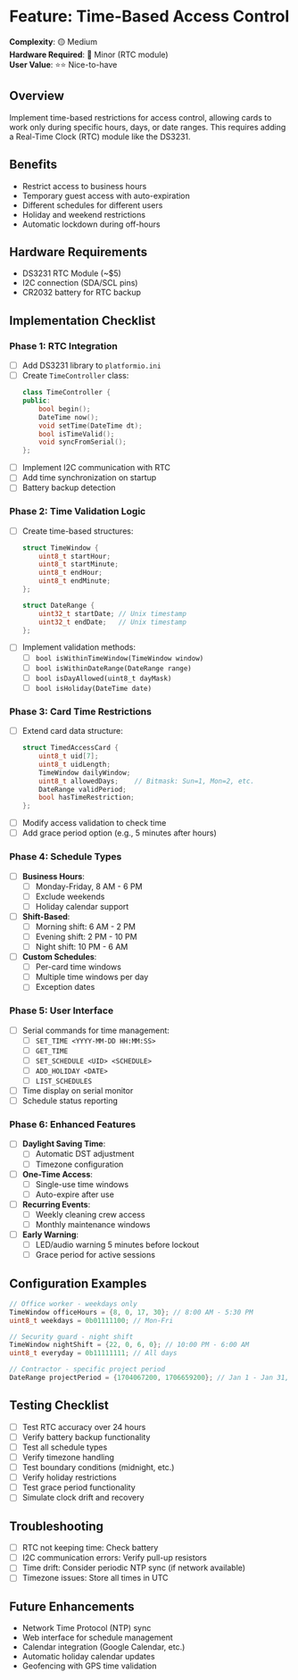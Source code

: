 # Feature: Time-Based Access Control

**Complexity**: 🟡 Medium  
**Hardware Required**: 🔧 Minor (RTC module)  
**User Value**: ⭐⭐ Nice-to-have

## Overview

Implement time-based restrictions for access control, allowing cards to work only during specific hours, days, or date ranges. This requires adding a Real-Time Clock (RTC) module like the DS3231.

## Benefits

- Restrict access to business hours
- Temporary guest access with auto-expiration
- Different schedules for different users
- Holiday and weekend restrictions
- Automatic lockdown during off-hours

## Hardware Requirements

- DS3231 RTC Module (~$5)
- I2C connection (SDA/SCL pins)
- CR2032 battery for RTC backup

## Implementation Checklist

### Phase 1: RTC Integration
- [ ] Add DS3231 library to `platformio.ini`
- [ ] Create `TimeController` class:
  ```cpp
  class TimeController {
  public:
      bool begin();
      DateTime now();
      void setTime(DateTime dt);
      bool isTimeValid();
      void syncFromSerial();
  };
  ```
- [ ] Implement I2C communication with RTC
- [ ] Add time synchronization on startup
- [ ] Battery backup detection

### Phase 2: Time Validation Logic
- [ ] Create time-based structures:
  ```cpp
  struct TimeWindow {
      uint8_t startHour;
      uint8_t startMinute;
      uint8_t endHour;
      uint8_t endMinute;
  };
  
  struct DateRange {
      uint32_t startDate; // Unix timestamp
      uint32_t endDate;   // Unix timestamp
  };
  ```
- [ ] Implement validation methods:
  - [ ] `bool isWithinTimeWindow(TimeWindow window)`
  - [ ] `bool isWithinDateRange(DateRange range)`
  - [ ] `bool isDayAllowed(uint8_t dayMask)`
  - [ ] `bool isHoliday(DateTime date)`

### Phase 3: Card Time Restrictions
- [ ] Extend card data structure:
  ```cpp
  struct TimedAccessCard {
      uint8_t uid[7];
      uint8_t uidLength;
      TimeWindow dailyWindow;
      uint8_t allowedDays;    // Bitmask: Sun=1, Mon=2, etc.
      DateRange validPeriod;
      bool hasTimeRestriction;
  };
  ```
- [ ] Modify access validation to check time
- [ ] Add grace period option (e.g., 5 minutes after hours)

### Phase 4: Schedule Types
- [ ] **Business Hours**:
  - [ ] Monday-Friday, 8 AM - 6 PM
  - [ ] Exclude weekends
  - [ ] Holiday calendar support
  
- [ ] **Shift-Based**:
  - [ ] Morning shift: 6 AM - 2 PM
  - [ ] Evening shift: 2 PM - 10 PM
  - [ ] Night shift: 10 PM - 6 AM
  
- [ ] **Custom Schedules**:
  - [ ] Per-card time windows
  - [ ] Multiple time windows per day
  - [ ] Exception dates

### Phase 5: User Interface
- [ ] Serial commands for time management:
  - [ ] `SET_TIME <YYYY-MM-DD HH:MM:SS>`
  - [ ] `GET_TIME`
  - [ ] `SET_SCHEDULE <UID> <SCHEDULE>`
  - [ ] `ADD_HOLIDAY <DATE>`
  - [ ] `LIST_SCHEDULES`
- [ ] Time display on serial monitor
- [ ] Schedule status reporting

### Phase 6: Enhanced Features
- [ ] **Daylight Saving Time**:
  - [ ] Automatic DST adjustment
  - [ ] Timezone configuration
  
- [ ] **One-Time Access**:
  - [ ] Single-use time windows
  - [ ] Auto-expire after use
  
- [ ] **Recurring Events**:
  - [ ] Weekly cleaning crew access
  - [ ] Monthly maintenance windows
  
- [ ] **Early Warning**:
  - [ ] LED/audio warning 5 minutes before lockout
  - [ ] Grace period for active sessions

## Configuration Examples

```cpp
// Office worker - weekdays only
TimeWindow officeHours = {8, 0, 17, 30}; // 8:00 AM - 5:30 PM
uint8_t weekdays = 0b01111100; // Mon-Fri

// Security guard - night shift
TimeWindow nightShift = {22, 0, 6, 0}; // 10:00 PM - 6:00 AM
uint8_t everyday = 0b11111111; // All days

// Contractor - specific project period
DateRange projectPeriod = {1704067200, 1706659200}; // Jan 1 - Jan 31, 2024
```

## Testing Checklist

- [ ] Test RTC accuracy over 24 hours
- [ ] Verify battery backup functionality
- [ ] Test all schedule types
- [ ] Verify timezone handling
- [ ] Test boundary conditions (midnight, etc.)
- [ ] Verify holiday restrictions
- [ ] Test grace period functionality
- [ ] Simulate clock drift and recovery

## Troubleshooting

- [ ] RTC not keeping time: Check battery
- [ ] I2C communication errors: Verify pull-up resistors
- [ ] Time drift: Consider periodic NTP sync (if network available)
- [ ] Timezone issues: Store all times in UTC

## Future Enhancements

- Network Time Protocol (NTP) sync
- Web interface for schedule management
- Calendar integration (Google Calendar, etc.)
- Automatic holiday calendar updates
- Geofencing with GPS time validation